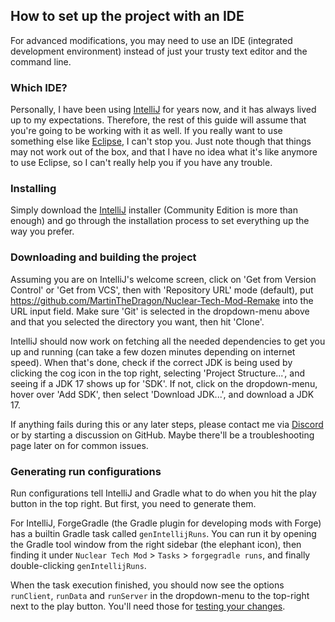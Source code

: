 ## How to set up the project with an IDE

For advanced modifications, you may need to use an IDE (integrated development environment) instead of just your trusty text editor and the command line.

### Which IDE?

Personally, I have been using [IntelliJ](https://www.jetbrains.com/idea/) for years now, and it has always lived up to my expectations. Therefore, the rest of this guide will assume that you're going to be working with it as well.
If you really want to use something else like [Eclipse](https://www.eclipse.org/downloads/), I can't stop you. Just note though that things may not work out of the box, and that I have no idea what it's like anymore to use Eclipse, so I can't really help you if you have any trouble.

### Installing

Simply download the [IntelliJ](https://www.jetbrains.com/idea/download) installer (Community Edition is more than enough) and go through the installation process to set everything up the way you prefer.

### Downloading and building the project

Assuming you are on IntelliJ's welcome screen, click on 'Get from Version Control' or 'Get from VCS', then with 'Repository URL' mode (default), put <https://github.com/MartinTheDragon/Nuclear-Tech-Mod-Remake> into the URL input field. Make sure 'Git' is selected in the dropdown-menu above and that you selected the directory you want, then hit 'Clone'.

IntelliJ should now work on fetching all the needed dependencies to get you up and running (can take a few dozen minutes depending on internet speed).
When that's done, check if the correct JDK is being used by clicking the cog icon in the top right, selecting 'Project Structure...', and seeing if a JDK 17 shows up for 'SDK'. If not, click on the dropdown-menu, hover over 'Add SDK', then select 'Download JDK...', and download a JDK 17.

If anything fails during this or any later steps, please contact me via [Discord](../../README.md#discord) or by starting a discussion on GitHub. Maybe there'll be a troubleshooting page later on for common issues.

### Generating run configurations

Run configurations tell IntelliJ and Gradle what to do when you hit the play button in the top right. But first, you need to generate them.

For IntelliJ, ForgeGradle (the Gradle plugin for developing mods with Forge) has a builtin Gradle task called `genIntellijRuns`. You can run it by opening the Gradle tool window from the right sidebar (the elephant icon), then finding it under `Nuclear Tech Mod` > `Tasks` > `forgegradle runs`, and finally double-clicking `genIntellijRuns`.

When the task execution finished, you should now see the options `runClient`, `runData` and `runServer` in the dropdown-menu to the top-right next to the play button. You'll need those for [testing your changes](testing.md).
